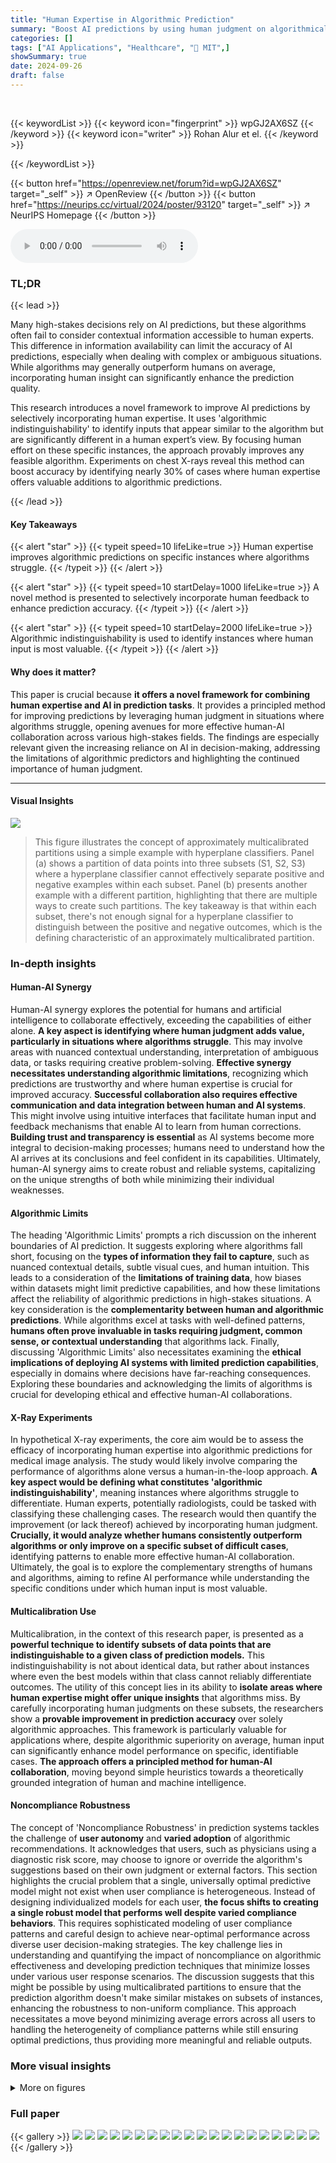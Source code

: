 ```yaml
---
title: "Human Expertise in Algorithmic Prediction"
summary: "Boost AI predictions by using human judgment on algorithmically indistinguishable inputs!"
categories: []
tags: ["AI Applications", "Healthcare", "🏢 MIT",]
showSummary: true
date: 2024-09-26
draft: false
---
```


<br>

{{< keywordList >}}
{{< keyword icon="fingerprint" >}} wpGJ2AX6SZ {{< /keyword >}}
{{< keyword icon="writer" >}} Rohan Alur et el. {{< /keyword >}}
 
{{< /keywordList >}}

{{< button href="https://openreview.net/forum?id=wpGJ2AX6SZ" target="_self" >}}
↗ OpenReview
{{< /button >}}
{{< button href="https://neurips.cc/virtual/2024/poster/93120" target="_self" >}}
↗ NeurIPS Homepage
{{< /button >}}


<audio controls>
    <source src="https://ai-paper-reviewer.com/wpGJ2AX6SZ/podcast.wav" type="audio/wav">
    Your browser does not support the audio element.
</audio>


### TL;DR


{{< lead >}}

Many high-stakes decisions rely on AI predictions, but these algorithms often fail to consider contextual information accessible to human experts. This difference in information availability can limit the accuracy of AI predictions, especially when dealing with complex or ambiguous situations. While algorithms may generally outperform humans on average, incorporating human insight can significantly enhance the prediction quality. 

This research introduces a novel framework to improve AI predictions by selectively incorporating human expertise.  It uses 'algorithmic indistinguishability' to identify inputs that appear similar to the algorithm but are significantly different in a human expert’s view.  By focusing human effort on these specific instances, the approach provably improves any feasible algorithm. Experiments on chest X-rays reveal this method can boost accuracy by identifying nearly 30% of cases where human expertise offers valuable additions to algorithmic predictions.

{{< /lead >}}


#### Key Takeaways

{{< alert "star" >}}
{{< typeit speed=10 lifeLike=true >}} Human expertise improves algorithmic predictions on specific instances where algorithms struggle. {{< /typeit >}}
{{< /alert >}}

{{< alert "star" >}}
{{< typeit speed=10 startDelay=1000 lifeLike=true >}} A novel method is presented to selectively incorporate human feedback to enhance prediction accuracy. {{< /typeit >}}
{{< /alert >}}

{{< alert "star" >}}
{{< typeit speed=10 startDelay=2000 lifeLike=true >}} Algorithmic indistinguishability is used to identify instances where human input is most valuable. {{< /typeit >}}
{{< /alert >}}

#### Why does it matter?
This paper is crucial because **it offers a novel framework for combining human expertise and AI in prediction tasks**. It provides a principled method for improving predictions by leveraging human judgment in situations where algorithms struggle, opening avenues for more effective human-AI collaboration across various high-stakes fields.  The findings are especially relevant given the increasing reliance on AI in decision-making, addressing the limitations of algorithmic predictors and highlighting the continued importance of human judgment.

------
#### Visual Insights



![](https://ai-paper-reviewer.com/wpGJ2AX6SZ/figures_3_1.jpg)

> This figure illustrates the concept of approximately multicalibrated partitions using a simple example with hyperplane classifiers.  Panel (a) shows a partition of data points into three subsets (S1, S2, S3) where a hyperplane classifier cannot effectively separate positive and negative examples within each subset. Panel (b) presents another example with a different partition, highlighting that there are multiple ways to create such partitions.  The key takeaway is that within each subset, there's not enough signal for a hyperplane classifier to distinguish between the positive and negative outcomes, which is the defining characteristic of an approximately multicalibrated partition.







### In-depth insights


#### Human-AI Synergy
Human-AI synergy explores the potential for humans and artificial intelligence to collaborate effectively, exceeding the capabilities of either alone.  **A key aspect is identifying where human judgment adds value, particularly in situations where algorithms struggle**. This may involve areas with nuanced contextual understanding, interpretation of ambiguous data, or tasks requiring creative problem-solving.  **Effective synergy necessitates understanding algorithmic limitations**, recognizing which predictions are trustworthy and where human expertise is crucial for improved accuracy.  **Successful collaboration also requires effective communication and data integration between human and AI systems**. This might involve using intuitive interfaces that facilitate human input and feedback mechanisms that enable AI to learn from human corrections.  **Building trust and transparency is essential** as AI systems become more integral to decision-making processes; humans need to understand how the AI arrives at its conclusions and feel confident in its capabilities.  Ultimately, human-AI synergy aims to create robust and reliable systems, capitalizing on the unique strengths of both while minimizing their individual weaknesses.

#### Algorithmic Limits
The heading 'Algorithmic Limits' prompts a rich discussion on the inherent boundaries of AI prediction.  It suggests exploring where algorithms fall short, focusing on the **types of information they fail to capture**, such as nuanced contextual details, subtle visual cues, and human intuition.  This leads to a consideration of the **limitations of training data**,  how biases within datasets might limit predictive capabilities, and how these limitations affect the reliability of algorithmic predictions in high-stakes situations. A key consideration is the **complementarity between human and algorithmic predictions**. While algorithms excel at tasks with well-defined patterns, **humans often prove invaluable in tasks requiring judgment, common sense, or contextual understanding** that algorithms lack.  Finally, discussing 'Algorithmic Limits' also necessitates examining the **ethical implications of deploying AI systems with limited prediction capabilities**, especially in domains where decisions have far-reaching consequences. Exploring these boundaries and acknowledging the limits of algorithms is crucial for developing ethical and effective human-AI collaborations.

#### X-Ray Experiments
In hypothetical X-ray experiments, the core aim would be to assess the efficacy of incorporating human expertise into algorithmic predictions for medical image analysis.  The study would likely involve comparing the performance of algorithms alone versus a human-in-the-loop approach.  **A key aspect would be defining what constitutes 'algorithmic indistinguishability'**, meaning instances where algorithms struggle to differentiate. Human experts, potentially radiologists, could be tasked with classifying these challenging cases. The research would then quantify the improvement (or lack thereof) achieved by incorporating human judgment. **Crucially, it would analyze whether humans consistently outperform algorithms or only improve on a specific subset of difficult cases**, identifying patterns to enable more effective human-AI collaboration.  Ultimately, the goal is to explore the complementary strengths of humans and algorithms, aiming to refine AI performance while understanding the specific conditions under which human input is most valuable.

#### Multicalibration Use
Multicalibration, in the context of this research paper, is presented as a **powerful technique to identify subsets of data points that are indistinguishable to a given class of prediction models.**  This indistinguishability is not about identical data, but rather about instances where even the best models within that class cannot reliably differentiate outcomes. The utility of this concept lies in its ability to **isolate areas where human expertise might offer unique insights** that algorithms miss. By carefully incorporating human judgments on these subsets, the researchers show a **provable improvement in prediction accuracy** over solely algorithmic approaches. This framework is particularly valuable for applications where, despite algorithmic superiority on average, human input can significantly enhance model performance on specific, identifiable cases.  **The approach offers a principled method for human-AI collaboration**, moving beyond simple heuristics towards a theoretically grounded integration of human and machine intelligence.

#### Noncompliance Robustness
The concept of 'Noncompliance Robustness' in prediction systems tackles the challenge of **user autonomy** and **varied adoption** of algorithmic recommendations.  It acknowledges that users, such as physicians using a diagnostic risk score, may choose to ignore or override the algorithm's suggestions based on their own judgment or external factors. This section highlights the crucial problem that a single, universally optimal predictive model might not exist when user compliance is heterogeneous.  Instead of designing individualized models for each user, **the focus shifts to creating a single robust model that performs well despite varied compliance behaviors**. This requires sophisticated modeling of user compliance patterns and careful design to achieve near-optimal performance across diverse user decision-making strategies. The key challenge lies in understanding and quantifying the impact of noncompliance on algorithmic effectiveness and developing prediction techniques that minimize losses under various user response scenarios. The discussion suggests that this might be possible by using multicalibrated partitions to ensure that the prediction algorithm doesn't make similar mistakes on subsets of instances, enhancing the robustness to non-uniform compliance. This approach necessitates a move beyond minimizing average errors across all users to handling the heterogeneity of compliance patterns while still ensuring optimal predictions, thus providing more meaningful and reliable outputs.


### More visual insights

<details>
<summary>More on figures
</summary>


![](https://ai-paper-reviewer.com/wpGJ2AX6SZ/figures_6_1.jpg)

> This figure compares the performance of three radiologists against eight algorithmic prediction models on a chest X-ray classification task for detecting atelectasis.  The Matthews Correlation Coefficient (MCC) is used as the performance metric.  Error bars represent 95% bootstrap confidence intervals, showing the statistical significance of the results.  The results indicate that there is no statistically significant difference in the overall performance between radiologists and the algorithms.


![](https://ai-paper-reviewer.com/wpGJ2AX6SZ/figures_7_1.jpg)

> This figure shows the conditional performance of radiologists and eight different algorithms in two subsets of patients with atelectasis.  Subset 0, comprising nearly 30% of the patients, shows radiologists outperforming all algorithms because the algorithms incorrectly predict a positive label for all patients in this subset while radiologists correctly identify some true negatives. Subset 1 includes the remaining patients, where the performances of radiologists and algorithms are comparable. This illustrates how human expertise can improve predictions in specific instances, even when algorithms are superior overall.


![](https://ai-paper-reviewer.com/wpGJ2AX6SZ/figures_8_1.jpg)

> This figure shows the correlation between human predictions and the true outcome within different level sets of a multicalibrated predictor.  The predictor, h, was trained using a boosting algorithm to make predictions indistinguishable to a large class of regression tree models.  The results show that, even though the multicalibrated predictor outperforms humans overall, the human predictions still provide additional predictive signal within each level set.


![](https://ai-paper-reviewer.com/wpGJ2AX6SZ/figures_30_1.jpg)

> This figure compares the performance of three radiologists against eight algorithmic models in detecting atelectasis using chest X-rays.  The Matthews Correlation Coefficient (MCC), a measure of binary classification accuracy, is used to assess the performance of each predictor. Error bars represent 95% bootstrap confidence intervals, indicating the uncertainty in the estimates.


![](https://ai-paper-reviewer.com/wpGJ2AX6SZ/figures_31_1.jpg)

> This figure shows the performance of radiologists and algorithms on two subsets of patients for the atelectasis diagnosis task. Subset 0 shows a case where all algorithms always predict a positive outcome, thus resulting in a perfect TPR but 0 TNR. Radiologists show substantially better performance in this subset. Subset 1 is the rest of the patients and shows comparable performance between radiologists and algorithms.


![](https://ai-paper-reviewer.com/wpGJ2AX6SZ/figures_31_2.jpg)

> This figure compares the performance of three radiologists and eight algorithmic models in detecting atelectasis using chest X-ray images.  The Matthews Correlation Coefficient (MCC), a measure of binary classification accuracy, is calculated for each predictor, comparing their predictions to ground truth labels.  Error bars represent 95% bootstrap confidence intervals, showing the variability of each predictor's performance.


![](https://ai-paper-reviewer.com/wpGJ2AX6SZ/figures_31_3.jpg)

> This figure shows the conditional performance of radiologists and algorithms for detecting atelectasis in two subsets of patients.  Subset 0 contains instances where all algorithms predict a positive label and radiologists outperform the algorithms by correctly identifying true negatives. Subset 1 contains the remaining patients, showing no significant performance difference between radiologists and algorithms.


![](https://ai-paper-reviewer.com/wpGJ2AX6SZ/figures_32_1.jpg)

> This figure compares the performance of three radiologists against eight different algorithmic models in detecting atelectasis (a partially or fully collapsed lung) using chest X-ray images.  The Matthews Correlation Coefficient (MCC), a measure of the correlation between the prediction and the actual diagnosis, is used to evaluate performance.  The figure shows that the performance of radiologists is statistically indistinguishable from that of the best-performing algorithms. The error bars represent the 95% confidence interval, indicating the uncertainty of the estimate. This indicates that while algorithms are highly competitive with human radiologists in this task, it does not rule out potential for human contribution to improve prediction accuracy.


![](https://ai-paper-reviewer.com/wpGJ2AX6SZ/figures_32_2.jpg)

> This figure shows the conditional performance of radiologists and algorithms in two subsets of patients, which were previously identified as indistinguishable by the eight algorithms. Subset 0 contains patients that were all predicted as positive by the algorithms, while subset 1 contains the rest. This figure demonstrates that, while the algorithm's overall performance was better than human performance, humans achieve better performance than algorithms on instances where algorithms are not able to distinguish.


![](https://ai-paper-reviewer.com/wpGJ2AX6SZ/figures_32_3.jpg)

> This figure compares the performance of three radiologists against eight algorithmic models in predicting atelectasis (a lung collapse).  The Matthews Correlation Coefficient (MCC), a measure of binary classification accuracy, is used. The bars represent the MCC for each radiologist and algorithm, with error bars showing 95% confidence intervals.  The result shows that radiologists and algorithms perform similarly overall.


![](https://ai-paper-reviewer.com/wpGJ2AX6SZ/figures_33_1.jpg)

> This figure compares the performance of radiologists and eight different algorithms in classifying atelectasis (a lung condition).  Two subsets of patients are compared: Subset 0, where all algorithms predict the same outcome; and Subset 1, which includes the remaining patients. The results reveal that radiologists significantly outperform algorithms in Subset 0, suggesting that human judgment can add value in instances where algorithmic predictions are homogenous.


![](https://ai-paper-reviewer.com/wpGJ2AX6SZ/figures_33_2.jpg)

> This figure compares the performance of human subjects and five different machine learning algorithms on a visual prediction task.  Humans were tested in four different conditions: a control group with no prior training and three groups who were trained with 4, 8, and 12 examples respectively. The figure shows the Matthews Correlation Coefficient (MCC) for each group and algorithm, demonstrating that while machine learning algorithms generally perform better than humans, human performance improves as the amount of training increases.


![](https://ai-paper-reviewer.com/wpGJ2AX6SZ/figures_34_1.jpg)

> This figure shows the performance comparison of human and algorithmic predictions within two subsets of data points which are algorithmically indistinguishable.  Subset 1 contains instances where all five algorithms agree on a positive prediction, and Subset 0 contains the remaining data. The plot displays the correlation coefficient between each prediction type (five algorithms and four human groups with varying levels of training) and the true outcome. It is used to demonstrate the added value of human judgment on the subset where the algorithms are all in agreement, showing that even when algorithms outperform humans overall, human input can refine predictions on specific instances.


</details>






### Full paper

{{< gallery >}}
<img src="https://ai-paper-reviewer.com/wpGJ2AX6SZ/1.png" class="grid-w50 md:grid-w33 xl:grid-w25" />
<img src="https://ai-paper-reviewer.com/wpGJ2AX6SZ/2.png" class="grid-w50 md:grid-w33 xl:grid-w25" />
<img src="https://ai-paper-reviewer.com/wpGJ2AX6SZ/3.png" class="grid-w50 md:grid-w33 xl:grid-w25" />
<img src="https://ai-paper-reviewer.com/wpGJ2AX6SZ/4.png" class="grid-w50 md:grid-w33 xl:grid-w25" />
<img src="https://ai-paper-reviewer.com/wpGJ2AX6SZ/5.png" class="grid-w50 md:grid-w33 xl:grid-w25" />
<img src="https://ai-paper-reviewer.com/wpGJ2AX6SZ/6.png" class="grid-w50 md:grid-w33 xl:grid-w25" />
<img src="https://ai-paper-reviewer.com/wpGJ2AX6SZ/7.png" class="grid-w50 md:grid-w33 xl:grid-w25" />
<img src="https://ai-paper-reviewer.com/wpGJ2AX6SZ/8.png" class="grid-w50 md:grid-w33 xl:grid-w25" />
<img src="https://ai-paper-reviewer.com/wpGJ2AX6SZ/9.png" class="grid-w50 md:grid-w33 xl:grid-w25" />
<img src="https://ai-paper-reviewer.com/wpGJ2AX6SZ/10.png" class="grid-w50 md:grid-w33 xl:grid-w25" />
<img src="https://ai-paper-reviewer.com/wpGJ2AX6SZ/11.png" class="grid-w50 md:grid-w33 xl:grid-w25" />
<img src="https://ai-paper-reviewer.com/wpGJ2AX6SZ/12.png" class="grid-w50 md:grid-w33 xl:grid-w25" />
<img src="https://ai-paper-reviewer.com/wpGJ2AX6SZ/13.png" class="grid-w50 md:grid-w33 xl:grid-w25" />
<img src="https://ai-paper-reviewer.com/wpGJ2AX6SZ/14.png" class="grid-w50 md:grid-w33 xl:grid-w25" />
<img src="https://ai-paper-reviewer.com/wpGJ2AX6SZ/15.png" class="grid-w50 md:grid-w33 xl:grid-w25" />
<img src="https://ai-paper-reviewer.com/wpGJ2AX6SZ/16.png" class="grid-w50 md:grid-w33 xl:grid-w25" />
<img src="https://ai-paper-reviewer.com/wpGJ2AX6SZ/17.png" class="grid-w50 md:grid-w33 xl:grid-w25" />
<img src="https://ai-paper-reviewer.com/wpGJ2AX6SZ/18.png" class="grid-w50 md:grid-w33 xl:grid-w25" />
<img src="https://ai-paper-reviewer.com/wpGJ2AX6SZ/19.png" class="grid-w50 md:grid-w33 xl:grid-w25" />
<img src="https://ai-paper-reviewer.com/wpGJ2AX6SZ/20.png" class="grid-w50 md:grid-w33 xl:grid-w25" />
{{< /gallery >}}